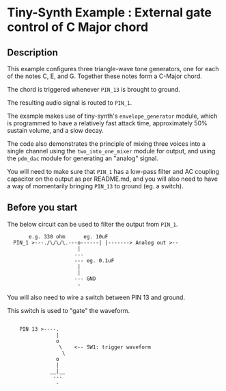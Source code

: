# Tiny-Synth Example : External gate control of C Major chord

## Description

This example configures three triangle-wave tone generators, one for each of the notes C, E, and G.  Together these notes form a C-Major chord.

The chord is triggered whenever `PIN_13` is brought to ground.

The resulting audio signal is routed to `PIN_1`.  

The example makes use of tiny-synth's `envelope_generator` module, which is programmed to have a relatively fast attack time, approximately 50% sustain volume, and a slow decay.

The code also demonstrates the principle of mixing three voices into a single channel using the `two_into_one_mixer` module for output, and using the `pdm_dac` module for generating an "analog" signal.

You will need to make sure that `PIN_1` has a low-pass filter and AC coupling capacitor on the output as per README.md, and you will also need to have a way of momentarily bringing `PIN_13` to ground (eg. a switch).

## Before you start

The below circuit can be used to filter the output from `PIN_1`.

```      
       e.g. 330 ohm      eg. 10uF
  PIN_1 >---./\/\/\.---o------| |-------> Analog out >--
                       |
                      ---
                      --- eg. 0.1uF
                       |
                       |
                      --- GND
                       -                 
```

You will also need to wire a switch between PIN 13 and ground.

This switch is used to "gate" the waveform.

```

    PIN 13 >----.
                |
                o
                 \    <-- SW1: trigger waveform
                  \  
                o
                |
              __|__
               ---
                -
```
